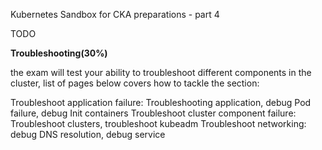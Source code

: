 Kubernetes Sandbox for CKA  preparations - part 4

TODO 

**Troubleshooting(30%)**

the exam will test your ability to troubleshoot different components in the cluster, list of pages below covers how to tackle the section:

Troubleshoot application failure: Troubleshooting application, debug Pod failure, debug Init containers
Troubleshoot cluster component failure: Troubleshoot clusters, troubleshoot kubeadm
Troubleshoot networking: debug DNS resolution, debug service




